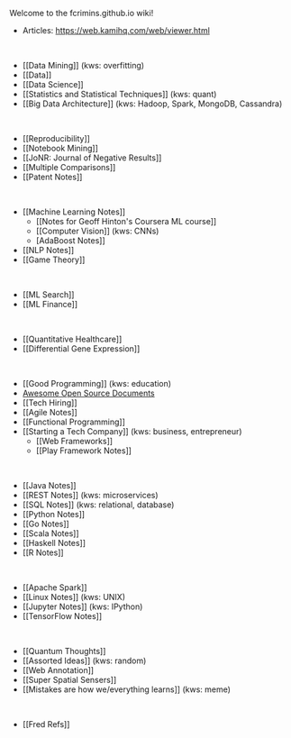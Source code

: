 Welcome to the fcrimins.github.io wiki!

* Articles: https://web.kamihq.com/web/viewer.html

<br>

* [[Data Mining]] (kws: overfitting)
* [[Data]]
* [[Data Science]]
* [[Statistics and Statistical Techniques]] (kws: quant)
* [[Big Data Architecture]] (kws: Hadoop, Spark, MongoDB, Cassandra)

<br>

- [[Reproducibility]]
- [[Notebook Mining]]
- [[JoNR: Journal of Negative Results]]
- [[Multiple Comparisons]]
- [[Patent Notes]]

<br>

- [[Machine Learning Notes]]
  - [[Notes for Geoff Hinton's Coursera ML course]]
  - [[Computer Vision]] (kws: CNNs)
  - [AdaBoost Notes]]
- [[NLP Notes]]
- [[Game Theory]]

<br>

- [[ML Search]]
- [[ML Finance]]

<br>

- [[Quantitative Healthcare]]
- [[Differential Gene Expression]]

<br>

- [[Good Programming]] (kws: education)
- [Awesome Open Source Documents](https://github.com/nacyot/awesome-opensource-documents)
- [[Tech Hiring]]
- [[Agile Notes]]
- [[Functional Programming]]
- [[Starting a Tech Company]] (kws: business, entrepreneur)
  - [[Web Frameworks]]
  - [[Play Framework Notes]]

<br>

- [[Java Notes]]
- [[REST Notes]] (kws: microservices)
- [[SQL Notes]] (kws: relational, database)
- [[Python Notes]]
- [[Go Notes]]
- [[Scala Notes]]
- [[Haskell Notes]]
- [[R Notes]]

<br>

- [[Apache Spark]]
- [[Linux Notes]] (kws: UNIX)
- [[Jupyter Notes]] (kws: IPython)
- [[TensorFlow Notes]]

<br>

- [[Quantum Thoughts]]
- [[Assorted Ideas]] (kws: random)
- [[Web Annotation]]
- [[Super Spatial Sensers]]
- [[Mistakes are how we/everything learns]] (kws: meme)

<br>

- [[Fred Refs]]